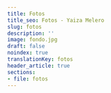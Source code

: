 ```yaml
---
title: Fotos
title_seo: Fotos - Yaiza Melero
slug: fotos
description: ''
image: fondo.jpg
draft: false
noindex: true
translationKey: fotos
header_article: true
sections:
- file: fotos
---
```

